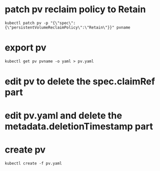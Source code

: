 # patch pv reclaim policy to Retain
```
kubectl patch pv -p "{\"spec\":{\"persistentVolumeReclaimPolicy\":\"Retain\"}}" pvname
```
# export pv
```
kubectl get pv pvname -o yaml > pv.yaml
```
# edit pv to delete the spec.claimRef part
# edit pv.yaml and delete the metadata.deletionTimestamp part
# create pv
```
kubectl create -f pv.yaml
```
